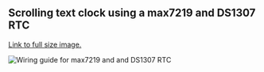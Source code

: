 ## Scrolling text clock using a max7219 and DS1307 RTC

[Link to full size image.](http://i.imgur.com/Xa5Ld5A.png)

![Wiring guide for max7219 and and DS1307 RTC](http://i.imgur.com/Xa5Ld5Al.png)
